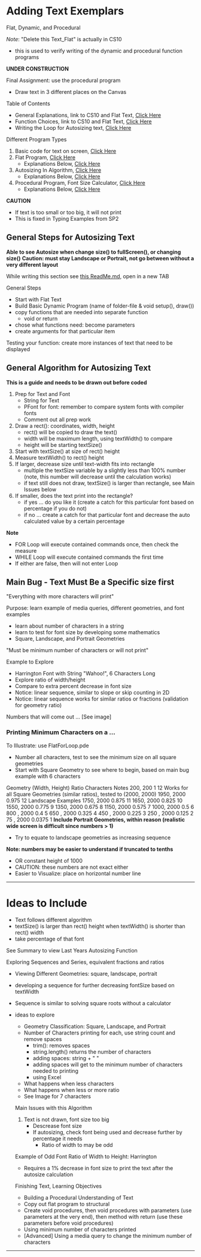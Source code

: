 # Adding Text Exemplars
Flat, Dynamic, and Procedural

*Note*: "Delete this Text_Flat" is actually in CS10
- this is used to verify writing of the dynamic and procedural function programs

**UNDER CONSTRUCTION**

Final Assignment: use the procedural program
- Draw text in 3 different places on the Canvas

Table of Contents
- General Explanations, link to CS10 and Flat Text, <a href="https://github.com/MercersKitchen/CS10/tree/master/Computer%20Apps/Prototyping%20Skills/AddingText#general-explanations">Click Here</a>
- Function Choices, link to CS10 and Flat Text, <a href="https://github.com/MercersKitchen/CS10/tree/master/Computer%20Apps/Prototyping%20Skills/AddingText#function-choices">Click Here</a>
- Writing the Loop for Autosizing text, <a href="">Click Here</a>

Different Program Types
1. Basic code for text on screen, <a href="https://github.com/MercersKitchen/CS10/tree/master/Computer%20Apps/Prototyping%20Skills/AddingText#basic-code-for-text-on-screen">Click Here</a>
2. Flat Program, <a href="https://github.com/MercersKitchen/CS10/tree/master/Computer%20Apps/Prototyping%20Skills/AddingText/Text_Flat">Click Here</a>
   - Explanations Below, <a href="https://github.com/MercersKitchen/CS10/tree/master/Computer%20Apps/Prototyping%20Skills/AddingText#adding-text-flat-program">Click Here</a>
3. Autosizing In Algorithm, <a href="https://github.com/MercersKitchen/CS10/tree/master/Computer%20Apps/Prototyping%20Skills/AddingText#auto-sizing-algorithm-flat">Click Here</a>
   - Explanations Below, <a href="https://github.com/MercersKitchen/CS10/tree/master/Computer%20Apps/Prototyping%20Skills/AddingText#auto-sizing-algorithm-flat">Click Here</a>
4. Procedural Program, Font Size Calculator, <a href="https://github.com/MercersKitchen/CS20/tree/master/Computer%20Apps/Processing-Java%20Prototyping/Text/Text_Function">Click Here</a>
   - Explanations Below, <a href="https://github.com/MercersKitchen/CS10/tree/master/Computer%20Apps/Prototyping%20Skills/AddingText#auto-sizing-algorithm-dynamic-see-actual-program-for-procedural">Click Here</a>

**CAUTION**
- If text is too small or too big, it will not print
- This is fixed in Typing Examples from SP2

## General Steps for Autosizing Text
**Able to see Autosize when change size() to fullScreen(), or changing size()**
**Caution: must stay Landscape or Portrait, not go between without a very different layout**

While writing this section see <a href="https://github.com/MercersKitchen/CS20/tree/master/Computer%20Apps/Processing-Java%20Prototyping/Text/Needs%20Rewriting">this ReadMe.md</a>, open in a new TAB

General Steps
- Start with Flat Text
- Build Basic Dynamic Program (name of folder-file & void setup(), draw())
- copy functions that are needed into separate function
  - void or return
- chose what functions need: become parameters
- create arguments for that particular item

Testing your function: create more instances of text that need to be displayed

## General Algorithm for Autosizing Text
**This is a guide and needs to be drawn out before coded**

1. Prep for Text and Font
   - String for Text
   - PFont for font: remember to compare system fonts with compiler fonts
   - Comment out all prep work
2. Draw a rect(): coordinates, width, height
   - rect() will be copied to draw the text()
   - width will be maximum length, using textWidth() to compare
   - height will be starting textSize()
3. Start with textSize() at size of rect() height
4. Measure textWidth() to rect() height
5. If larger, decrease size until text-width fits into rectangle
   - multiple the textSize variable by a slightly less than 100% number (note, this number will decrease until the calculation works)
   - if text still does not draw, textSize() is larger than rectangle, see Main Issues below
6. If smaller, does the text print into the rectangle?
   - if yes ... do you like it (create a catch for this particular font based on percentage if you do not)
   - if no ... create a catch for that particular font and decrease the auto calculated value by a certain percentage

**Note**
- FOR Loop will execute contained commands once, then check the measure
- WHILE Loop will execute contained commands the first time
- If either are false, then will not enter Loop

## Main Bug - Text **Must Be** a Specific size first
"Everything with more characters will print"

Purpose: learn example of media queries, different geometries, and font examples
- learn about number of characters in a string
- learn to test for font size by developing some mathematics
- Square, Landscape, and Portrait Geometries

"Must be minimum number of characters or will not print"

Example to Explore
- Harrington Font with String "Wahoo!", 6 Characters Long
- Explore ratio of width/height
- Compare to extra percent decrease in font size
- Notice: linear sequence, similar to slope or skip counting in 2D
- Notice: linear sequence works for similar ratios or fractions (validation for geometry ratio)

Numbers that will come out ...
[See image]

### Printing Minimum Characters on a ...

To Illustrate: use FlatForLoop.pde
- Number all characters, test to see the minimum size on all square geometries
- Start with Square Geometry to see where to begin, based on main bug example with 6 characters

Geometry (Width, Height)    Ratio   Characters    Notes
200, 200                    1       12            Works for all Square Geometries (similar ratios), tested to (2000, 2000)
1950, 2000                  0.975   12            Landscape Examples
1750, 2000                  0.875   11
1650, 2000                  0.825   10
1550, 2000                  0.775   9
1350, 2000                  0.675   8
1150, 2000                  0.575   7
1000, 2000                  0.5     6
800 , 2000                  0.4     5
650 , 2000                  0.325   4
450 , 2000                  0.225   3
250 , 2000                  0.125   2
75  , 2000                  0.0375  1
**Include Portrait Geometries, within reason (realistic wide screen is difficult since numbers > 1)**
- Try to equate to landscape geometries as increasing sequence

**Note: numbers may be easier to understand if truncated to tenths**
- OR constant height of 1000
- CAUTION: these numbers are not exact either
- Easier to Visualize: place on horizontal number line


---

# Ideas to Include
- Text follows different algorithm
- textSize() is larger than rect() height when textWidth() is shorter than rect() width
- take percentage of that font

See Summary to view Last Years Autosizing Function

Exploring Sequences and Series, equivalent fractions and ratios
- Viewing Different Geometries: square, landscape, portrait
- developing a sequence for further decreasing fontSize based on textWidth
- Sequence is similar to solving square roots without a calculator
- ideas to explore
  - Geometry Classification: Square, Landscape, and Portrait
  - Number of Characters printing for each, use string count and remove spaces
    - trim(): removes spaces
    - string.length() returns the number of characters
    - adding spaces: string + " "
    - adding spaces will get to the minimum number of characters needed to printing
    - using Excel
  - What happens when less characters
  - What happens when less or more ratio
  - See Image for 7 characters

  Main Issues with this Algorithm
  1. Text is not drawn, font size too big
     - Descrease font size
     - If autosizing, check font being used and decrease further by percentage it needs
       - Ratio of width to may be odd

  Example of Odd Font Ratio of Width to Height: Harrington
  - Requires a 1% decrease in font size to print the text after the autosize calculation


  Finishing Text, Learning Objectives
  - Building a Procedural Understanding of Text
  - Copy out flat program to structural
  - Create void procedures, then void procedures with parameters (use parameters at the very end), then method with return (use these parameters before void procedures)
  - Using minimum number of characters printed
  - [Advanced] Using a media query to change the minimum number of characters

---
